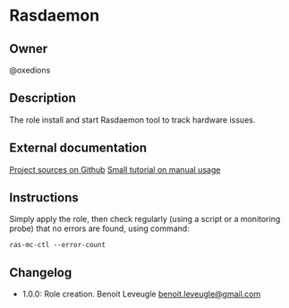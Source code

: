 # Rasdaemon

## Owner

@oxedions

## Description

The role install and start Rasdaemon tool to track hardware issues.

## External documentation

[Project sources on Github](https://github.com/mchehab/rasdaemon)
[Small tutorial on manual usage](https://www.setphaserstostun.org/posts/monitoring-ecc-memory-on-linux-with-rasdaemon/)

## Instructions

Simply apply the role, then check regularly (using a script or a monitoring
probe) that no errors are found, using command:

```
ras-mc-ctl --error-count
```

## Changelog

* 1.0.0: Role creation. Benoit Leveugle <benoit.leveugle@gmail.com>
